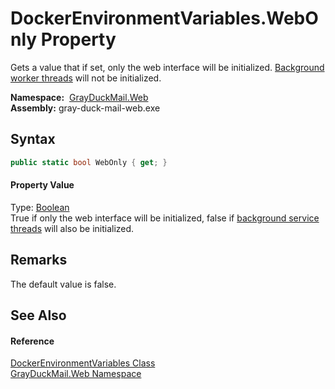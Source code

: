 DockerEnvironmentVariables.WebOnly Property
===========================================
Gets a value that if set, only the web interface will be initialized. [Background worker threads][1] will not be initialized.

  **Namespace:**  [GrayDuckMail.Web][2]  
  **Assembly:** gray-duck-mail-web.exe

Syntax
------

```csharp
public static bool WebOnly { get; }
```

#### Property Value
Type: [Boolean][3]  
 True if only the web interface will be initialized, false if [background service threads][1] will also be initialized. 

Remarks
-------
 The default value is false. 

See Also
--------

#### Reference
[DockerEnvironmentVariables Class][4]  
[GrayDuckMail.Web Namespace][2]  

[1]: https://docs.microsoft.com/dotnet/api/microsoft.extensions.hosting.backgroundservice
[2]: ../README.md
[3]: https://docs.microsoft.com/dotnet/api/system.boolean
[4]: README.md
